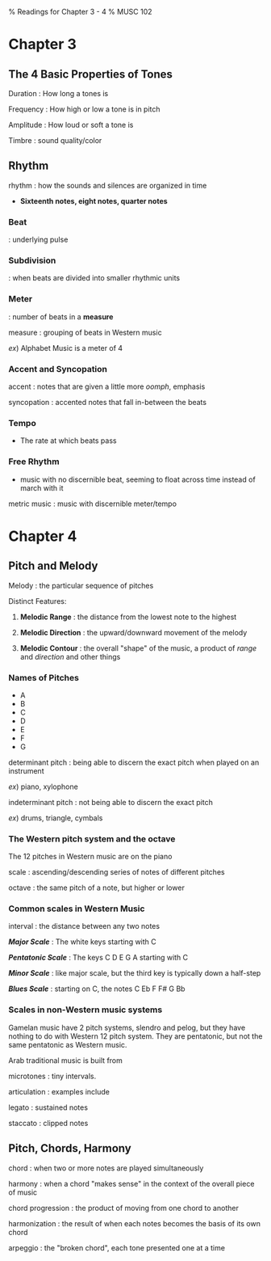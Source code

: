 % Readings for Chapter 3 - 4
% MUSC 102

# Chapter 3

## The 4 Basic Properties of Tones

Duration
: How long a tones is

Frequency
: How high or low a tone is in pitch

Amplitude
: How loud or soft a tone is

Timbre
: sound quality/color

## Rhythm

rhythm
: how the sounds and silences are organized in time

* **Sixteenth notes, eight notes, quarter notes**

### Beat
: underlying pulse

### Subdivision
: when beats are divided into smaller rhythmic units

### Meter
: number of beats in a **measure**

measure
: grouping of beats in Western music

_ex_) Alphabet Music is a meter of 4

### Accent and Syncopation

accent
: notes that are given a little more _oomph_, emphasis

syncopation
: accented notes that fall in-between the beats

### Tempo

- The rate at which beats pass

### Free Rhythm

- music with no discernible beat, seeming to float across time instead of march with it

metric music
: music with discernible meter/tempo

# Chapter 4

## Pitch and Melody

Melody
: the particular sequence of pitches

Distinct Features:

1. **Melodic Range**
: the distance from the lowest note to the highest

2. **Melodic Direction**
: the upward/downward movement of the melody

3. **Melodic Contour**
: the overall "shape" of the music, a product of _range_ and _direction_ and other things

### Names of Pitches

* A
* B
* C
* D
* E
* F
* G

determinant pitch
: being able to discern the exact pitch when played on an instrument

_ex_) piano, xylophone

indeterminant pitch
: not being able to discern the exact pitch

_ex_) drums, triangle, cymbals

### The Western pitch system and the octave

The 12 pitches in Western music are on the piano

scale
: ascending/descending series of notes of different pitches

octave
: the same pitch of a note, but higher or lower

### Common scales in Western Music

interval
: the distance between any two notes

_**Major Scale**_
: The white keys starting with C

_**Pentatonic Scale**_
: The keys C D E G A starting with C

_**Minor Scale**_
: like major scale, but the third key is typically down a half-step

_**Blues Scale**_
: starting on C, the notes C Eb F F# G Bb

### Scales in non-Western music systems

Gamelan music have 2 pitch systems, slendro and pelog, but they have nothing to do with Western 12 pitch system. They are pentatonic, but not the same pentatonic as Western music. 

Arab traditional music is built from

microtones
: tiny intervals.

articulation
: examples include

legato
: sustained notes

staccato
: clipped notes

## Pitch, Chords, Harmony

chord
: when two or more notes are played simultaneously

harmony
: when a chord "makes sense" in the context of the overall piece of music

chord progression
: the product of moving from one chord to another

harmonization
: the result of when each notes becomes the basis of its own chord

arpeggio
: the "broken chord", each tone presented one at a time


